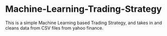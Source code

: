 # Machine-Learning-Trading-Strategy
This is a simple Machine Learning based Trading Strategy, and takes in and cleans data from CSV files from yahoo finance.

